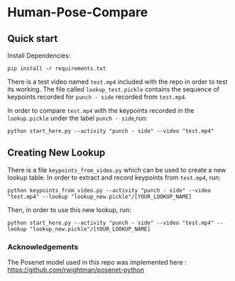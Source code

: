 # Human-Pose-Compare

## Quick start 
Install Dependencies:
```
pip install -r requirements.txt
```
There is a test video named ```test.mp4``` included with the repo in order to test its working. 
The file called ```lookup_test.pickle``` contains the sequence of keypoints recorded for ```punch - side``` recorded from ```test.mp4```.

In order to compare ```test.mp4``` with the keypoints recorded in the ```lookup.pickle``` under the label ```punch - side```,run:
```
python start_here.py --activity "punch - side" --video "test.mp4"
```
## Creating New Lookup

There is a file ```keypoints_from_video.py``` which can be used to create a new lookup table. In order to extract and record keypoints from ```test.mp4```, run:
```
python keypoints_from_video.py --activity "punch - side" --video "test.mp4" --lookup "lookup_new.pickle"/[YOUR_LOOKUP_NAME]
```
Then, in order to use this new lookup, run:
```
python start_here.py --activity "punch - side" --video "test.mp4" --lookup "lookup_new.pickle"/[YOUR_LOOKUP_NAME]
```
### Acknowledgements
The Posenet model used in this repo was implemented  here : https://github.com/rwightman/posenet-python
